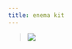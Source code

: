 ```yaml
---
title: enema kit
---
```



> ![](https://ptd4l6jmna.ucarecd.net/2ffa00f9-09f5-46a6-bee9-a2e988a42255/)
